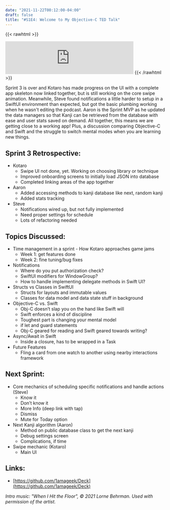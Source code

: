 ```yaml
---
date: "2021-11-22T00:12:00-04:00"
draft: false 
title: "#S1E4: Welcome to My Objective-C TED Talk"
---
```


{{< rawhtml >}}
<iframe src="https://anchor.fm/side-project-spotlight/embed/episodes/S1E4-Welcome-to-My-Objective-C-TED-Talk-e1agm1i" height="102px" width="400px" frameborder="0" scrolling="no"></iframe>
{{< /rawhtml >}}

Sprint 3 is over and Kotaro has made progress on the UI with a complete app skeleton now linked together, but is still working on the core swipe animation. Meanwhile, Steve found notifications a little harder to setup in a SwiftUI environment than expected, but got the basic plumbing working when he wasn't editing the podcast. Aaron is the Sprint MVP as he updated the data managers so that Kanji can be retrieved from the database with ease and user stats saved on demand.  All together, this means we are getting close to a working app! Plus, a discussion comparing Objective-C and Swift and the struggle to switch mental modes when you are learning new things.

## Sprint 3 Retrospective:
- Kotaro
    - Swipe UI not done, yet. Working on choosing library or technique
    - Improved onboarding screens to initially load JSON into database
    - Completed linking areas of the app together
- Aaron
    - Added accessing methods to kanji database like next, random kanji
    - Added stats tracking
- Steve
    - Notifications wired up, but not fully implemented
    - Need proper settings for schedule
    - Lots of refactoring needed

## Topics Discussed:
- Time management in a sprint - How Kotaro approaches game jams
    - Week 1: get features done
    - Week 2: fine tuning/bug fixes
- Notifications
    - Where do you put authorization check?
    - SwiftUI modifiers for WindowGroup?
    - How to handle implementing delegate methods in Swift UI?
- Structs vs Classes in SwiftUI
    - Structs for layouts and immutable values
    - Classes for data model and data state stuff in background
- Objective-C vs. Swift
    - Obj-C doesn’t slap you on the hand like Swift will
    - Swift enforces a kind of discipline
    - Toughest part is changing your mental model
    - if let and guard statements
    - Obj-C geared for reading and Swift geared towards writing?
- Async/Await in Swift 
    - Inside a closure, has to be wrapped in a Task
- Future Features
    - Fling a card from one watch to another using nearby interactions framework

## Next Sprint:
- Core mechanics of scheduling specific notifications and handle actions (Steve)
    - Know it
    - Don’t know it
    - More Info (deep link with tap)
    - Dismiss
    - Mute for Today option
- Next Kanji algorithm (Aaron)
    - Method on public database class to get the next kanji
    - Debug settings screen
    - Complications, if time
- Swipe mechanic (Kotaro)
    - Main UI

## Links:
- [https://github.com/1amageek/Deck](https://github.com/1amageek/Deck)


*Intro music: "When I Hit the Floor", © 2021 Lorne Behrman. Used with permission of the artist.*
